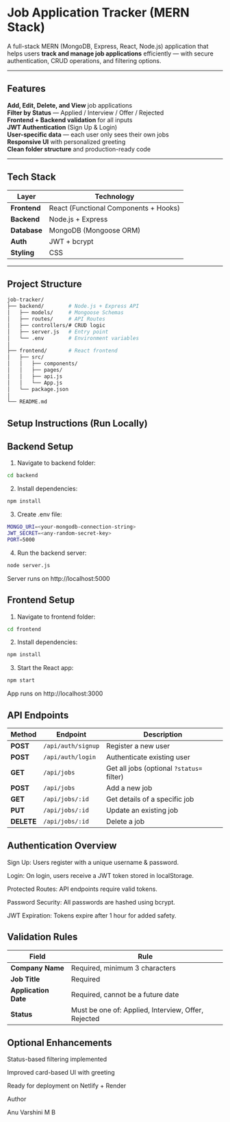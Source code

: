 # Job Application Tracker (MERN Stack)

A full-stack MERN (MongoDB, Express, React, Node.js) application that helps users **track and manage job applications** efficiently — with secure authentication, CRUD operations, and filtering options.

---

## Features

**Add, Edit, Delete, and View** job applications  
**Filter by Status** — Applied / Interview / Offer / Rejected  
**Frontend + Backend validation** for all inputs  
**JWT Authentication** (Sign Up & Login)  
**User-specific data** — each user only sees their own jobs  
**Responsive UI** with personalized greeting  
**Clean folder structure** and production-ready code  

---

## Tech Stack

| Layer | Technology |
|--------|-------------|
| **Frontend** | React (Functional Components + Hooks) |
| **Backend** | Node.js + Express |
| **Database** | MongoDB (Mongoose ORM) |
| **Auth** | JWT + bcrypt |
| **Styling** | CSS |

---

## Project Structure

```bash
job-tracker/
├── backend/        # Node.js + Express API
│   ├── models/     # Mongoose Schemas
│   ├── routes/     # API Routes
│   ├── controllers/# CRUD logic
│   ├── server.js   # Entry point
│   └── .env        # Environment variables
│
├── frontend/       # React frontend
│   ├── src/
│   │   ├── components/
│   │   ├── pages/
│   │   ├── api.js
│   │   └── App.js
│   └── package.json
│
└── README.md
```
## Setup Instructions (Run Locally)
## Backend Setup

1. Navigate to backend folder:

```bash
cd backend
```

2. Install dependencies:

```bash
npm install
```

3. Create .env file:

```bash
MONGO_URI=<your-mongodb-connection-string>
JWT_SECRET=<any-random-secret-key>
PORT=5000
```

4. Run the backend server:

```bash
node server.js
```
Server runs on http://localhost:5000

## Frontend Setup

1. Navigate to frontend folder:

```bash
cd frontend
```

2. Install dependencies:

```bash
npm install
```

3. Start the React app:

```bash
npm start
```

App runs on http://localhost:3000

## API Endpoints

| **Method** | **Endpoint**        | **Description** |
|-------------|--------------------|-----------------|
| **POST**    | `/api/auth/signup` | Register a new user |
| **POST**    | `/api/auth/login`  | Authenticate existing user |
| **GET**     | `/api/jobs`        | Get all jobs (optional `?status=` filter) |
| **POST**    | `/api/jobs`        | Add a new job |
| **GET**     | `/api/jobs/:id`    | Get details of a specific job |
| **PUT**     | `/api/jobs/:id`    | Update an existing job |
| **DELETE**  | `/api/jobs/:id`    | Delete a job |

## Authentication Overview

Sign Up: Users register with a unique username & password.

Login: On login, users receive a JWT token stored in localStorage.

Protected Routes: API endpoints require valid tokens.

Password Security: All passwords are hashed using bcrypt.

JWT Expiration: Tokens expire after 1 hour for added safety.

## Validation Rules

| **Field** | **Rule** |
|------------|----------|
| **Company Name** | Required, minimum 3 characters |
| **Job Title** | Required |
| **Application Date** | Required, cannot be a future date |
| **Status** | Must be one of: Applied, Interview, Offer, Rejected |

## Optional Enhancements

Status-based filtering implemented

Improved card-based UI with greeting

Ready for deployment on Netlify + Render

Author

Anu Varshini M B